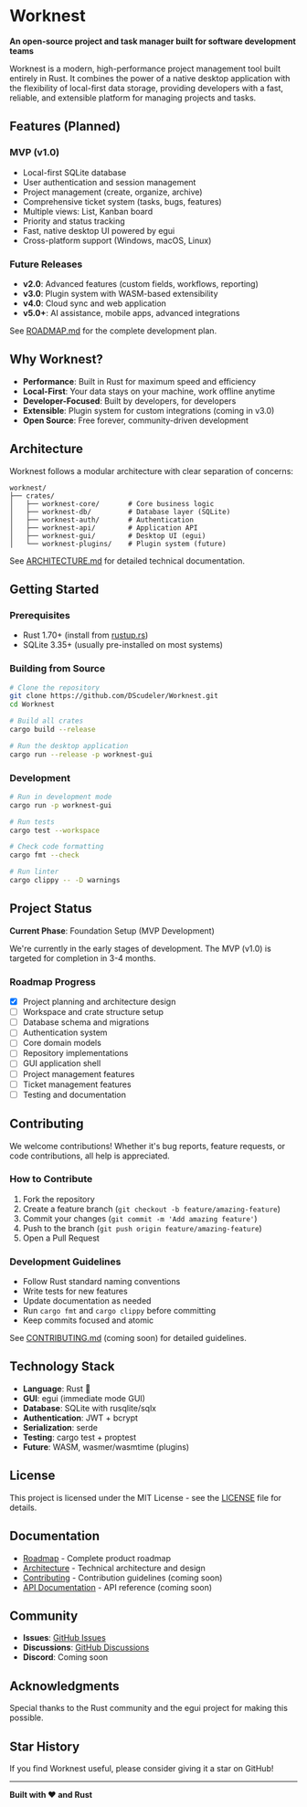 # Worknest

**An open-source project and task manager built for software development teams**

Worknest is a modern, high-performance project management tool built entirely in Rust. It combines the power of a native desktop application with the flexibility of local-first data storage, providing developers with a fast, reliable, and extensible platform for managing projects and tasks.

## Features (Planned)

### MVP (v1.0)
- Local-first SQLite database
- User authentication and session management
- Project management (create, organize, archive)
- Comprehensive ticket system (tasks, bugs, features)
- Multiple views: List, Kanban board
- Priority and status tracking
- Fast, native desktop UI powered by egui
- Cross-platform support (Windows, macOS, Linux)

### Future Releases
- **v2.0**: Advanced features (custom fields, workflows, reporting)
- **v3.0**: Plugin system with WASM-based extensibility
- **v4.0**: Cloud sync and web application
- **v5.0+**: AI assistance, mobile apps, advanced integrations

See [ROADMAP.md](./ROADMAP.md) for the complete development plan.

## Why Worknest?

- **Performance**: Built in Rust for maximum speed and efficiency
- **Local-First**: Your data stays on your machine, work offline anytime
- **Developer-Focused**: Built by developers, for developers
- **Extensible**: Plugin system for custom integrations (coming in v3.0)
- **Open Source**: Free forever, community-driven development

## Architecture

Worknest follows a modular architecture with clear separation of concerns:

```
worknest/
├── crates/
│   ├── worknest-core/       # Core business logic
│   ├── worknest-db/         # Database layer (SQLite)
│   ├── worknest-auth/       # Authentication
│   ├── worknest-api/        # Application API
│   ├── worknest-gui/        # Desktop UI (egui)
│   └── worknest-plugins/    # Plugin system (future)
```

See [ARCHITECTURE.md](./ARCHITECTURE.md) for detailed technical documentation.

## Getting Started

### Prerequisites

- Rust 1.70+ (install from [rustup.rs](https://rustup.rs))
- SQLite 3.35+ (usually pre-installed on most systems)

### Building from Source

```bash
# Clone the repository
git clone https://github.com/DScudeler/Worknest.git
cd Worknest

# Build all crates
cargo build --release

# Run the desktop application
cargo run --release -p worknest-gui
```

### Development

```bash
# Run in development mode
cargo run -p worknest-gui

# Run tests
cargo test --workspace

# Check code formatting
cargo fmt --check

# Run linter
cargo clippy -- -D warnings
```

## Project Status

**Current Phase**: Foundation Setup (MVP Development)

We're currently in the early stages of development. The MVP (v1.0) is targeted for completion in 3-4 months.

### Roadmap Progress
- [x] Project planning and architecture design
- [ ] Workspace and crate structure setup
- [ ] Database schema and migrations
- [ ] Authentication system
- [ ] Core domain models
- [ ] Repository implementations
- [ ] GUI application shell
- [ ] Project management features
- [ ] Ticket management features
- [ ] Testing and documentation

## Contributing

We welcome contributions! Whether it's bug reports, feature requests, or code contributions, all help is appreciated.

### How to Contribute

1. Fork the repository
2. Create a feature branch (`git checkout -b feature/amazing-feature`)
3. Commit your changes (`git commit -m 'Add amazing feature'`)
4. Push to the branch (`git push origin feature/amazing-feature`)
5. Open a Pull Request

### Development Guidelines

- Follow Rust standard naming conventions
- Write tests for new features
- Update documentation as needed
- Run `cargo fmt` and `cargo clippy` before committing
- Keep commits focused and atomic

See [CONTRIBUTING.md](./CONTRIBUTING.md) (coming soon) for detailed guidelines.

## Technology Stack

- **Language**: Rust 🦀
- **GUI**: egui (immediate mode GUI)
- **Database**: SQLite with rusqlite/sqlx
- **Authentication**: JWT + bcrypt
- **Serialization**: serde
- **Testing**: cargo test + proptest
- **Future**: WASM, wasmer/wasmtime (plugins)

## License

This project is licensed under the MIT License - see the [LICENSE](./LICENSE) file for details.

## Documentation

- [Roadmap](./ROADMAP.md) - Complete product roadmap
- [Architecture](./ARCHITECTURE.md) - Technical architecture and design
- [Contributing](./CONTRIBUTING.md) - Contribution guidelines (coming soon)
- [API Documentation](./docs/api.md) - API reference (coming soon)

## Community

- **Issues**: [GitHub Issues](https://github.com/DScudeler/Worknest/issues)
- **Discussions**: [GitHub Discussions](https://github.com/DScudeler/Worknest/discussions)
- **Discord**: Coming soon

## Acknowledgments

Special thanks to the Rust community and the egui project for making this possible.

## Star History

If you find Worknest useful, please consider giving it a star on GitHub!

---

**Built with ❤️ and Rust**
